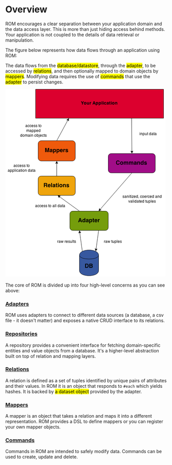 # Overview

ROM encourages a clear separation between your application domain and the data
access layer. This is more than just hiding access behind methods. Your
application is not coupled to the details of data retrieval or manipulation.

The figure below represents how data flows through an application using ROM:

The data flows from the <mark>database/datastore</mark>, through the
<mark>adapter</mark>, to be accessed by <mark>relations</mark>, and then
optionally mapped to domain objects by <mark>mappers</mark>. Modifying data
requires the use of <mark>commands</mark> that use the <mark>adapter</mark>
to persist changes.

<img src="/images/rom-design-overview.png"/>

The core of ROM is divided up into four high-level concerns as you can see
above:

### [**Adapters**](/introduction/adapters)

ROM uses adapters to connect to different data sources (a database, a csv file -
it doesn't matter) and exposes a native CRUD interface to its relations.

### [**Repositories**](/guides/basics/repositories)

A repository provides a convenient interface for fetching domain-specific entities
and value objects from a database. It's a higher-level abstraction built on top
of relation and mapping layers.

### [**Relations**](/guides/basics/relations)

A relation is defined as a set of tuples identified by unique pairs of attributes
and their values. In ROM it is an object that responds to `#each` which yields hashes. It
is backed by <mark>a dataset object</mark> provided by the adapter.

### [**Mappers**](/guides/basics/mappers)

A mapper is an object that takes a relation and maps it into a different representation.
ROM provides a DSL to define mappers or you can register your own mapper objects.

### [**Commands**](/guides/basics/commands)

Commands in ROM are intended to safely modify data. Commands can be used to create,
update and delete.
